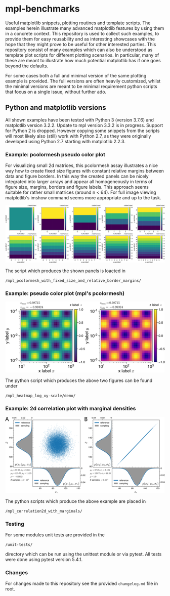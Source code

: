 # mpl-benchmarks
Useful matplotlib snippets, plotting routines and template scripts.
The examples herein illustrate many advanced matplotlib features by using them in a
concrete context. This repository is used to collect such examples,
to provide them for easy reusability and as interesting showcases with the hope
that they might prove to be useful for other interested parties.
This repository consist of many examples which can also be understood as
template plot scripts for different plotting scenarios.
In particular, many of these are meant to illustrate how much potential matplotlib
has if one goes beyond the defaults.

For some cases both a full and minimal version of the same plotting example is provided.
The full versions are often heavily customized, whilst the minimal
versions are meant to be minimal requirement python scripts that focus on
a single issue, without further ado.

## Python and matplotlib versions
All shown examples have been tested with Python 3 (version 3.7.6)
and matplotlib version 3.2.2.
Update to mpl version 3.3.2 is in progress.
Support for Python 2 is dropped.
However copying some snippets from the scripts will
most likely also (still) work with Python 2.7, as they were originally
developed using Python 2.7 starting with matplotlib 2.2.3.

### Example: pcolormesh pseudo color plot

For visualizing small 2d matrices, this pcolormesh assay illustrates a nice way how to create fixed size figures with constant relative margins between data and figure borders. In this way the created panels can be nicely integrated into larger arrays and appear all homogeneously in terms of figure size, margins, borders and figure labels. This approach seems suitable for rather small matrices (around n < 64). For full image viewing matplotlib's imshow command seems more appropriate and up to the task.

![Demo1](/mpl_pcolormesh_with_fixed_size_and_relative_border_margins/demonstration/pcolormesh_array_composition_2019-12-16.png)

The script which produces the shown panels is loacted in 
```
/mpl_pcolormesh_with_fixed_size_and_relative_border_margins/
```

### Example: pseudo color plot (mpl's pcolormesh)

![Demo2](/mpl_heatmap_log_xy-scale/demo/out/pcolor_showcase_figure_composition.png)

The python script which produces the above two figures can be found under
```
/mpl_heatmap_log_xy-scale/demo/
```

### Example: 2d correlation plot with marginal densities

![Demo3](/mpl_correlation2d_with_marginals/out/demo_composition.png)

The python scripts which produce the above example are placed in
```
/mpl_correlation2d_with_marginals/
```
### Testing
For some modules unit tests are provided in the
```
/unit-tests/
```
directory which can be run using the unittest module or via pytest.
All tests were done using pytest version 5.4.1.

### Changes
For changes made to this repository see the provided `changelog.md` file in root.
